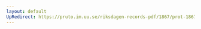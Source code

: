 ```yaml
---
layout: default
UpRedirect: https://pruto.im.uu.se/riksdagen-records-pdf/1867/prot-1867--ak--401/prot-1867--ak--401_011.pdf
---
```

